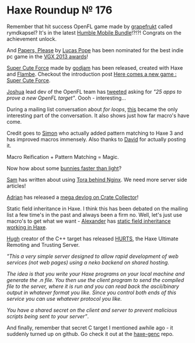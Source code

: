 [_template]: roundup.html
# Haxe Roundup № 176

Remember that hit success OpenFL game made by [grapefrukt][link 1] called rymdkapsel? It's in the latest [Humble Mobile Bundle][link 2]!?!?! Congrats on the achievement unlock.

And [Papers, Please][link 3] by [Lucas Pope][link 4] has been nominated for the best indie pc game in the [VGX 2013 awards][link 5]!

[Super Cute Force][link 6] made by [godjam][link 7] has been released, created with Haxe and [Flambe][link 8]. Checkout the introduction post [Here comes a new game : Super Cute Force][link 9].

[Joshua][link 10] lead dev of the OpenFL team has [tweeted][link 11] asking for *"25 apps to prove a new OpenFL target"*. Oooh - interesting…

During a mailing list conversation about *for loops*, [this][link 12] became the only interesting part of the conversation. It also shows just how far macro's have come.

Credit goes to [Simon][link 13] who actually added pattern matching to Haxe 3 and has improved macros immensely. Also thanks to [David][link 14] for actually posting it.

Macro Reification + Pattern Matching = Magic.

Now how about some [bunnies faster than light][link 15]?

[Sam][link 16] has written about using [Tora behind Nginx][link 17]. We need more server side articles!

[Adrian][link 18] has released a [mega devlog on Crate Collector][link 19]!

Static field inheritance in Haxe. I think this has been debated on the mailing list a few time's in the past and always been a firm no. Well, let's just use macro's to get what we want - [Alexander][link 20] has [static field inheritance working in Haxe][link 21].

[Hugh][link 22] creator of the C++ target has released [HURTS][link 23], the Haxe Ultimate Remoting and Trusting Server.

*"This a very simple server designed to allow rapid development of web services (not web pages) using a neko backend on shared hosting.*

*The idea is that you write your Haxe programs on your local machine and generate the .n file.  You then use the client program to send the compiled file to the server, where it is run and you can read back the ascii/binary output in whatever format you like. Since you control both ends of this service you can use whatever protocol you like.*

*You have a shared secret on the client and server to prevent malicious scripts being sent to your server”*.

And finally, remember that secret C target I mentioned awhile ago - it suddenly turned up on github. Go check it out at the [haxe-genc][link 24] repo.

[link 1]: https://twitter.com/grapefrukt "grapefrukt"
[link 2]: https://www.humblebundle.com/ "Humble Mobile Bundle"
[link 3]: http://papersplea.se/ "Papers, Please"
[link 4]: https://twitter.com/dukope "Lucas Pope"
[link 5]: http://www.spike.com/vgx/best-independent-game "VGX 2013 awards"
[link 6]: http://supercuteforce.appspot.com/ "Super Cute Force"
[link 7]: https://twitter.com/U_at_W "godjam"
[link 8]: http://aduros.flambe.github.com/ "Flambe"
[link 9]: http://www.qilineggs.com/2013/11/here-comes-new-game-super-cute-force.html "Here comes a new game&#160;: Super Cute Force"
[link 10]: https://twitter.com/singmajesty "Joshua"
[link 11]: https://twitter.com/singmajesty/status/402136303866626048 "tweeted"
[link 12]: https://gist.github.com/dpeek/7476625 "this"
[link 13]: https://github.com/simn "Simon"
[link 14]: https://twitter.com/DavidPeek "David"
[link 15]: http://temp.disktree.net/fun/examples/bunnyspeed/ "bunnies faster than light"
[link 16]: https://twitter.com/sgmacpherson "Sam"
[link 17]: https://medium.com/p/34153741420 "Tora behind Nginx"
[link 18]: https://twitter.com/goshki "Adrian"
[link 19]: http://blog.vigeogam.es/post/67248279227/crate-collector-devlog-mega-update "mega devlog on Crate Collector"
[link 20]: https://twitter.com/RealyUniqueName "Alexander"
[link 21]: http://blog.stablex.ru/2013/11/13/static-fields-inheritance-for-haxe/ "static field inheritance working in Haxe"
[link 22]: https://github.com/gamehaxe "Hugh"
[link 23]: http://code.google.com/p/hurts/ "HURTS"
[link 24]: https://github.com/waneck/haxe-genc/ "haxe-genc"

